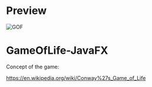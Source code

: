 # Preview

![GOF](https://github.com/MhaFADH/GameOfLife-JavaFX/assets/98533274/bddfb558-8a5a-45d0-a9a4-0c7589cdce7a)

# GameOfLife-JavaFX

Concept of the game:

https://en.wikipedia.org/wiki/Conway%27s_Game_of_Life

